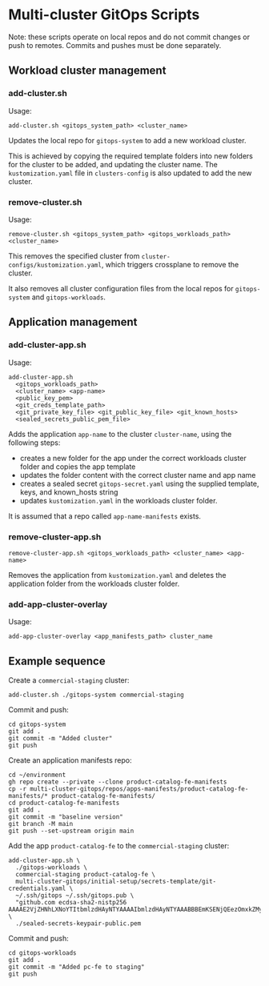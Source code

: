 # Multi-cluster GitOps Scripts

Note: these scripts operate on local repos and do not commit changes or push to remotes.
Commits and pushes must be done separately.

## Workload cluster management

### add-cluster.sh

Usage:
```
add-cluster.sh <gitops_system_path> <cluster_name> 
```

Updates the local repo for `gitops-system` to add a new workload cluster.

This is achieved by copying the required template folders into new folders for the cluster to be added, and updating the cluster name. The `kustomization.yaml` file in `clusters-config` is also updated to add the new cluster.

### remove-cluster.sh

Usage:
```
remove-cluster.sh <gitops_system_path> <gitops_workloads_path> <cluster_name> 
```

This removes the specified cluster from `cluster-configs/kustomization.yaml`, which triggers crossplane to remove the cluster.

It also removes all cluster configuration files from the local
repos for `gitops-system` and `gitops-workloads`.

## Application management

### add-cluster-app.sh

Usage:
```
add-cluster-app.sh
  <gitops_workloads_path>
  <cluster_name> <app-name>
  <public_key_pem>
  <git_creds_template_path>
  <git_private_key_file> <git_public_key_file> <git_known_hosts>
  <sealed_secrets_public_pem_file>
```

Adds the application `app-name` to the cluster `cluster-name`, using the following steps:
- creates a new folder for the app under the correct workloads cluster folder and copies the app template
- updates the folder content with the correct cluster name and app name
- creates a sealed secret `gitops-secret.yaml` using the supplied template, keys, and known_hosts string
- updates `kustomization.yaml` in the workloads cluster folder.

It is assumed that a repo called `app-name-manifests` exists.

### remove-cluster-app.sh

```
remove-cluster-app.sh <gitops_workloads_path> <cluster_name> <app-name>
```

Removes the application from `kustomization.yaml` and deletes the application folder from the workloads cluster folder.

### add-app-cluster-overlay

Usage:
```
add-app-cluster-overlay <app_manifests_path> cluster_name 
```


## Example sequence

Create a `commercial-staging` cluster:
```
add-cluster.sh ./gitops-system commercial-staging
```

Commit and push:
```
cd gitops-system
git add .
git commit -m "Added cluster"
git push
```

Create an application manifests repo:
```
cd ~/environment
gh repo create --private --clone product-catalog-fe-manifests
cp -r multi-cluster-gitops/repos/apps-manifests/product-catalog-fe-manifests/* product-catalog-fe-manifests/
cd product-catalog-fe-manifests
git add .
git commit -m "baseline version"
git branch -M main
git push --set-upstream origin main
```

Add the app `product-catalog-fe` to the `commercial-staging` cluster:
```
add-cluster-app.sh \
  ./gitops-workloads \
  commercial-staging product-catalog-fe \
  multi-cluster-gitops/initial-setup/secrets-template/git-credentials.yaml \
  ~/.ssh/gitops ~/.ssh/gitops.pub \
  "github.com ecdsa-sha2-nistp256 AAAAE2VjZHNhLXNoYTItbmlzdHAyNTYAAAAIbmlzdHAyNTYAAABBBEmKSENjQEezOmxkZMy7opKgwFB9nkt5YRrYMjNuG5N87uRgg6CLrbo5wAdT/y6v0mKV0U2w0WZ2YB/++Tpockg=" \
  ./sealed-secrets-keypair-public.pem
```

Commit and push:
```
cd gitops-workloads
git add .
git commit -m "Added pc-fe to staging"
git push
```
